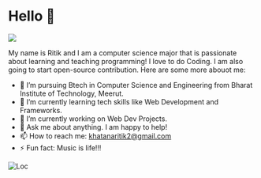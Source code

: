 # Hello 👋
![](https://media.giphy.com/media/LmNwrBhejkK9EFP504/giphy.gif) 

 My name is Ritik and I am a computer science major that is passionate about learning and teaching programming!
 I love to do Coding. I am also going to start open-source contribution.
 Here are some more abouot me:

 - 🔭 I’m pursuing Btech in Computer Science and Engineering from Bharat Institute of Technology, Meerut.
 - 🌱 I’m currently learning tech skills like Web Development and Frameworks.
 - 👯 I’m currently working on Web Dev Projects.
 - 💬 Ask me about anything. I am happy to help!
 - 📫 How to reach me: khatanaritik2@gmail.com
 - ⚡ Fun fact: Music is life!!!  
  
  ![Loc](https://media.giphy.com/media/USV0ym3bVWQJJmNu3N/giphy.gif)


